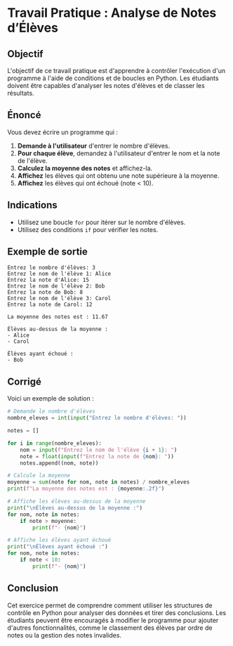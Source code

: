 # Travail Pratique : Analyse de Notes d’Élèves

## Objectif
L'objectif de ce travail pratique est d'apprendre à contrôler l'exécution d'un programme à l'aide de conditions et de boucles en Python. Les étudiants doivent être capables d'analyser les notes d'élèves et de classer les résultats.

## Énoncé
Vous devez écrire un programme qui :
1. **Demande à l'utilisateur** d'entrer le nombre d'élèves.
2. **Pour chaque élève**, demandez à l'utilisateur d'entrer le nom et la note de l'élève.
3. **Calculez la moyenne des notes** et affichez-la.
4. **Affichez** les élèves qui ont obtenu une note supérieure à la moyenne.
5. **Affichez** les élèves qui ont échoué (note < 10).

## Indications
- Utilisez une boucle `for` pour itérer sur le nombre d'élèves.
- Utilisez des conditions `if` pour vérifier les notes.

## Exemple de sortie
```
Entrez le nombre d'élèves: 3
Entrez le nom de l'élève 1: Alice
Entrez la note d'Alice: 15
Entrez le nom de l'élève 2: Bob
Entrez la note de Bob: 8
Entrez le nom de l'élève 3: Carol
Entrez la note de Carol: 12

La moyenne des notes est : 11.67

Élèves au-dessus de la moyenne :
- Alice
- Carol

Élèves ayant échoué :
- Bob
```

## Corrigé
Voici un exemple de solution :

```python
# Demande le nombre d'élèves
nombre_eleves = int(input("Entrez le nombre d'élèves: "))

notes = []

for i in range(nombre_eleves):
    nom = input(f"Entrez le nom de l'élève {i + 1}: ")
    note = float(input(f"Entrez la note de {nom}: "))
    notes.append((nom, note))

# Calcule la moyenne
moyenne = sum(note for nom, note in notes) / nombre_eleves
print(f"La moyenne des notes est : {moyenne:.2f}")

# Affiche les élèves au-dessus de la moyenne
print("\nÉlèves au-dessus de la moyenne :")
for nom, note in notes:
    if note > moyenne:
        print(f"- {nom}")

# Affiche les élèves ayant échoué
print("\nÉlèves ayant échoué :")
for nom, note in notes:
    if note < 10:
        print(f"- {nom}")
```

## Conclusion
Cet exercice permet de comprendre comment utiliser les structures de contrôle en Python pour analyser des données et tirer des conclusions. Les étudiants peuvent être encouragés à modifier le programme pour ajouter d'autres fonctionnalités, comme le classement des élèves par ordre de notes ou la gestion des notes invalides.
